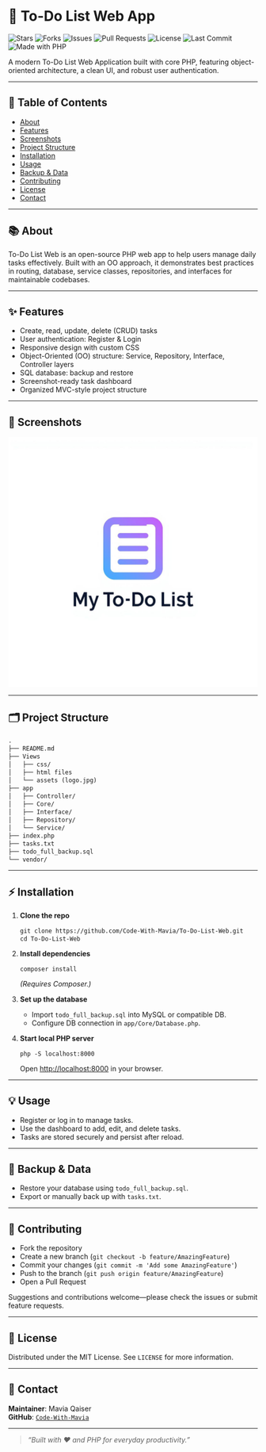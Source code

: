 # 🚀 To-Do List Web App

![Stars](https://img.shields.io/github/stars/Code-With-Mavia/To-Do-List-Web?style=social)
![Forks](https://img.shields.io/github/forks/Code-With-Mavia/To-Do-List-Web?style=social)
![Issues](https://img.shields.io/github/issues/Code-With-Mavia/To-Do-List-Web)
![Pull Requests](https://img.shields.io/github/issues-pr/Code-With-Mavia/To-Do-List-Web)
![License](https://img.shields.io/github/license/Code-With-Mavia/To-Do-List-Web)
![Last Commit](https://img.shields.io/github/last-commit/Code-With-Mavia/To-Do-List-Web)
![Made with PHP](https://img.shields.io/badge/Made%20with-PHP-blue)

A modern To-Do List Web Application built with core PHP, featuring object-oriented architecture, a clean UI, and robust user authentication.

---

## 📝 Table of Contents

- [About](#about)
- [Features](#features)
- [Screenshots](#screenshots)
- [Project Structure](#project-structure)
- [Installation](#installation)
- [Usage](#usage)
- [Backup & Data](#backup--data)
- [Contributing](#contributing)
- [License](#license)
- [Contact](#contact)

---

## 📚 About

To-Do List Web is an open-source PHP web app to help users manage daily tasks effectively. Built with an OO approach, it demonstrates best practices in routing, database, service classes, repositories, and interfaces for maintainable codebases.

---

## ✨ Features

- Create, read, update, delete (CRUD) tasks
- User authentication: Register & Login
- Responsive design with custom CSS
- Object-Oriented (OO) structure: Service, Repository, Interface, Controller layers
- SQL database: backup and restore
- Screenshot-ready task dashboard
- Organized MVC-style project structure

---

## 📸 Screenshots

![App Dashboard](Views/logo.jpg)  

---

## 🗂️ Project Structure

```
.
├── README.md
├── Views
│   ├── css/
│   ├── html files
│   └── assets (logo.jpg)
├── app
│   ├── Controller/
│   ├── Core/
│   ├── Interface/
│   ├── Repository/
│   └── Service/
├── index.php
├── tasks.txt
├── todo_full_backup.sql
└── vendor/
```

---

## ⚡ Installation

1. **Clone the repo**
   ```
   git clone https://github.com/Code-With-Mavia/To-Do-List-Web.git
   cd To-Do-List-Web
   ```

2. **Install dependencies**
   ```
   composer install
   ```
   *(Requires Composer.)*

3. **Set up the database**
   - Import `todo_full_backup.sql` into MySQL or compatible DB.
   - Configure DB connection in `app/Core/Database.php`.

4. **Start local PHP server**
   ```
   php -S localhost:8000
   ```
   Open [http://localhost:8000](http://localhost:8000) in your browser.

---

## 💡 Usage

- Register or log in to manage tasks.
- Use the dashboard to add, edit, and delete tasks.
- Tasks are stored securely and persist after reload.

---

## 🔄 Backup & Data

- Restore your database using `todo_full_backup.sql`.
- Export or manually back up with `tasks.txt`.

---

## 🤝 Contributing

- Fork the repository
- Create a new branch (`git checkout -b feature/AmazingFeature`)
- Commit your changes (`git commit -m 'Add some AmazingFeature'`)
- Push to the branch (`git push origin feature/AmazingFeature`)
- Open a Pull Request

Suggestions and contributions welcome—please check the issues or submit feature requests.

---

## 📄 License

Distributed under the MIT License. See `LICENSE` for more information.

---

## 👤 Contact

**Maintainer**: Mavia Qaiser  
**GitHub**: [`Code-With-Mavia`](https://github.com/Code-With-Mavia)

---

> _“Built with ❤️ and PHP for everyday productivity.”_

